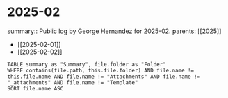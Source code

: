 #  2025-02

summary:: Public log by George Hernandez for 2025-02.
parents: [[2025]]

- [[2025-02-01]]
- [[2025-02-02]]

```dataview
TABLE summary as "Summary", file.folder as "Folder"
WHERE contains(file.path, this.file.folder) AND file.name != this.file.name AND file.name != "Attachments" AND file.name != "_attachments" AND file.name != "Template"
SORT file.name ASC
```
